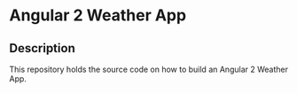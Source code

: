 # Angular 2 Weather App

## Description
This repository holds the source code on how to build an Angular 2 Weather App.
